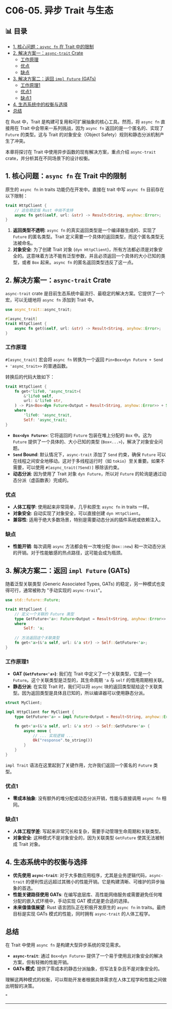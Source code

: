 ﻿# C06-05. 异步 Trait 与生态


## 📊 目录

- [1. 核心问题：`async fn` 在 Trait 中的限制](#1-核心问题async-fn-在-trait-中的限制)
- [2. 解决方案一：`async-trait` Crate](#2-解决方案一async-trait-crate)
  - [工作原理](#工作原理)
  - [优点](#优点)
  - [缺点](#缺点)
- [3. 解决方案二：返回 `impl Future` (GATs)](#3-解决方案二返回-impl-future-gats)
  - [工作原理1](#工作原理1)
  - [优点1](#优点1)
  - [缺点1](#缺点1)
- [4. 生态系统中的权衡与选择](#4-生态系统中的权衡与选择)
- [总结](#总结)


在 Rust 中，Trait 是构建可复用和可扩展抽象的核心工具。然而，将 `async fn` 直接用在 Trait 中会带来一系列挑战，因为 `async fn` 返回的是一个匿名的、实现了 `Future` 的类型。这与 Trait 的对象安全（Object Safety）规则和静态分派机制产生了冲突。

本章将探讨在 Trait 中使用异步函数的现有解决方案，重点介绍 `async-trait` crate，并分析其在不同场景下的设计权衡。

## 1. 核心问题：`async fn` 在 Trait 中的限制

原生的 `async fn` in traits 功能仍在开发中。直接在 trait 中写 `async fn` 目前存在以下限制：

```rust
trait HttpClient {
    // 这在稳定版 Rust 中尚不支持
    async fn get(&self, url: &str) -> Result<String, anyhow::Error>;
}
```

1. **返回类型不透明**: `async fn` 的真实返回类型是一个编译器生成的、实现了 `Future` 的匿名类型。Trait 定义需要一个具体的返回类型，而这个匿名类型无法被命名。
2. **对象安全**: 为了创建 Trait 对象 (`dyn HttpClient`)，所有方法都必须是对象安全的。这意味着方法不能有泛型参数，并且必须返回一个具体的大小已知的类型，或者 `Box` 起来。`async fn` 的匿名返回类型违反了这一点。

## 2. 解决方案一：`async-trait` Crate

`async-trait` crate 是目前生态系统中最流行、最稳定的解决方案。它提供了一个宏，可以无缝地将 `async fn` 添加到 Trait 中。

```rust
use async_trait::async_trait;

#[async_trait]
trait HttpClient {
    async fn get(&self, url: &str) -> Result<String, anyhow::Error>;
}
```

### 工作原理

`#[async_trait]` 宏会将 `async fn` 转换为一个返回 `Pin<Box<dyn Future + Send + 'async_trait>>` 的普通函数。

转换后的代码大致如下：

```rust
trait HttpClient {
    fn get<'life0, 'async_trait>(
        &'life0 self,
        url: &'life0 str,
    ) -> Pin<Box<dyn Future<Output = Result<String, anyhow::Error>> + Send + 'async_trait>>
    where
        'life0: 'async_trait,
        Self: 'async_trait;
}
```

- **`Box<dyn Future>`**: 它将返回的 `Future` 包装在堆上分配的 `Box` 中。这为 `Future` 提供了一个具体的、大小已知的类型 (`Box<...>`)，解决了对象安全问题。
- **`Send` Bound**: 默认情况下，`async-trait` 添加了 `Send` 约束，确保 `Future` 可以在线程之间安全地移动。这对于多线程运行时（如 `tokio`）至关重要。如果不需要，可以使用 `#[async_trait(?Send)]` 移除该约束。
- **动态分派**: 因为使用了 Trait 对象 `dyn Future`，所以对 `Future` 的轮询是通过动态分派（虚函数表）完成的。

### 优点

- **人体工程学**: 使用起来非常简单，几乎和原生 `async fn` in traits 一样。
- **对象安全**: 自动实现了对象安全，可以直接创建 `dyn HttpClient`。
- **兼容性**: 适用于绝大多数场景，特别是需要动态分派的插件系统或依赖注入。

### 缺点

- **性能开销**: 每次调用 `async` 方法都会有一次堆分配 (`Box::new`) 和一次动态分派的开销。对于性能敏感的热点路径，这可能会成为瓶颈。

## 3. 解决方案二：返回 `impl Future` (GATs)

随着泛型关联类型 (Generic Associated Types, GATs) 的稳定，另一种模式也变得可行，通常被称为 "手动实现的 `async-trait`"。

```rust
use std::future::Future;

trait HttpClient {
    // 定义一个关联的 Future 类型
    type GetFuture<'a>: Future<Output = Result<String, anyhow::Error>> + Send + 'a
    where
        Self: 'a;
    
    // 方法返回这个关联类型
    fn get<'a>(&'a self, url: &'a str) -> Self::GetFuture<'a>;
}
```

### 工作原理1

- **GAT (`GetFuture<'a>`)**: 我们在 Trait 中定义了一个关联类型，它是一个 `Future`。这个关联类型是泛型的，其生命周期 `'a` 与 `self` 的借用周期相关联。
- **静态分派**: 在实现 Trait 时，我们可以将 `async` 块的返回类型赋给这个关联类型。因为返回类型是具体且已知的，所以编译器可以使用静态分派。

```rust
struct MyClient;

impl HttpClient for MyClient {
    type GetFuture<'a> = impl Future<Output = Result<String, anyhow::Error>> + Send + 'a;

    fn get<'a>(&'a self, url: &'a str) -> Self::GetFuture<'a> {
        async move {
            // ... 实现逻辑 ...
            Ok("response".to_string())
        }
    }
}
```

`impl Trait` 语法在这里起到了关键作用，允许我们返回一个匿名的 `Future` 类型。

### 优点1

- **零成本抽象**: 没有额外的堆分配或动态分派开销，性能与直接调用 `async fn` 相同。

### 缺点1

- **人体工程学差**: 写起来非常冗长和复杂，需要手动管理生命周期和关联类型。
- **对象安全**: 这种模式不是对象安全的，因为关联类型 `GetFuture` 使其无法被制成 Trait 对象。

## 4. 生态系统中的权衡与选择

- **优先使用 `async-trait`**: 对于大多数应用程序，尤其是业务逻辑代码，`async-trait` 的便利性远远超过其微小的性能开销。它是构建清晰、可维护的异步抽象的首选。
- **性能关键路径使用 GATs**: 在编写底层库、高性能网络服务或需要避免任何堆分配的嵌入式环境中，手动实现 GAT 模式是更合适的选择。
- **未来值值值展望**: Rust 语言团队正在积极开发原生的 `async fn` in traits。最终目标是实现 GATs 模式的性能，同时拥有 `async-trait` 的人体工程学。

## 总结

在 Trait 中使用 `async fn` 是构建大型异步系统的常见需求。

- **`async-trait`**: 通过 `Box<dyn Future>` 提供了一个易于使用且对象安全的解决方案，但有轻微的性能开销。
- **GATs 模式**: 提供了零成本的静态分派抽象，但写法复杂且不是对象安全的。

理解这两种模式的权衡，可以帮助开发者根据具体需求在人体工程学和性能之间做出明智的决策。

"

---
